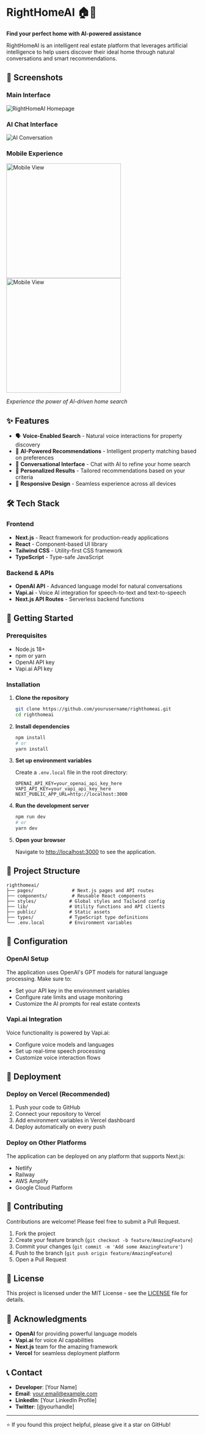 # RightHomeAI 🏠🤖

**Find your perfect home with AI-powered assistance**

RightHomeAI is an intelligent real estate platform that leverages artificial intelligence to help users discover their ideal home through natural conversations and smart recommendations.

## 📸 Screenshots

### Main Interface
![RightHomeAI Homepage](/public/screenshots/homeSS.png)

### AI Chat Interface
![AI Conversation](/public/screenshots/chatSS.png)

<!-- ### Voice Interaction
![Voice Feature](./screenshots/voice-interaction.png) -->

### Mobile Experience
<img src="/public/screenshots/mobileSS.png" alt="Mobile View" width="300"/>
<img src="/public/screenshots/mobileChatSS.png" alt="Mobile View" width="300"/>

*Experience the power of AI-driven home search*

## ✨ Features

- 🗣️ **Voice-Enabled Search** - Natural voice interactions for property discovery
- 🤖 **AI-Powered Recommendations** - Intelligent property matching based on preferences
- 💬 **Conversational Interface** - Chat with AI to refine your home search
- 🎯 **Personalized Results** - Tailored recommendations based on your criteria
- 📱 **Responsive Design** - Seamless experience across all devices

## 🛠️ Tech Stack

### Frontend
- **Next.js** - React framework for production-ready applications
- **React** - Component-based UI library
- **Tailwind CSS** - Utility-first CSS framework
- **TypeScript** - Type-safe JavaScript

### Backend & APIs
- **OpenAI API** - Advanced language model for natural conversations
- **Vapi.ai** - Voice AI integration for speech-to-text and text-to-speech
- **Next.js API Routes** - Serverless backend functions

## 🚀 Getting Started

### Prerequisites
- Node.js 18+ 
- npm or yarn
- OpenAI API key
- Vapi.ai API key

### Installation

1. **Clone the repository**
   ```bash
   git clone https://github.com/yourusername/righthomeai.git
   cd righthomeai
   ```

2. **Install dependencies**
   ```bash
   npm install
   # or
   yarn install
   ```

3. **Set up environment variables**
   
   Create a `.env.local` file in the root directory:
   ```env
   OPENAI_API_KEY=your_openai_api_key_here
   VAPI_API_KEY=your_vapi_api_key_here
   NEXT_PUBLIC_APP_URL=http://localhost:3000
   ```

4. **Run the development server**
   ```bash
   npm run dev
   # or
   yarn dev
   ```

5. **Open your browser**
   
   Navigate to [http://localhost:3000](http://localhost:3000) to see the application.

## 📁 Project Structure

```
righthomeai/
├── pages/              # Next.js pages and API routes
├── components/         # Reusable React components
├── styles/            # Global styles and Tailwind config
├── lib/               # Utility functions and API clients
├── public/            # Static assets
├── types/             # TypeScript type definitions
└── .env.local         # Environment variables
```

## 🔧 Configuration

### OpenAI Setup
The application uses OpenAI's GPT models for natural language processing. Make sure to:
- Set your API key in the environment variables
- Configure rate limits and usage monitoring
- Customize the AI prompts for real estate contexts

### Vapi.ai Integration
Voice functionality is powered by Vapi.ai:
- Configure voice models and languages
- Set up real-time speech processing
- Customize voice interaction flows

## 🚀 Deployment

### Deploy on Vercel (Recommended)
1. Push your code to GitHub
2. Connect your repository to Vercel
3. Add environment variables in Vercel dashboard
4. Deploy automatically on every push

### Deploy on Other Platforms
The application can be deployed on any platform that supports Next.js:
- Netlify
- Railway
- AWS Amplify
- Google Cloud Platform

## 🤝 Contributing

Contributions are welcome! Please feel free to submit a Pull Request.

1. Fork the project
2. Create your feature branch (`git checkout -b feature/AmazingFeature`)
3. Commit your changes (`git commit -m 'Add some AmazingFeature'`)
4. Push to the branch (`git push origin feature/AmazingFeature`)
5. Open a Pull Request

## 📄 License

This project is licensed under the MIT License - see the [LICENSE](LICENSE) file for details.

## 🙏 Acknowledgments

- **OpenAI** for providing powerful language models
- **Vapi.ai** for voice AI capabilities
- **Next.js** team for the amazing framework
- **Vercel** for seamless deployment platform

## 📞 Contact

- **Developer**: [Your Name]
- **Email**: your.email@example.com
- **LinkedIn**: [Your LinkedIn Profile]
- **Twitter**: [@yourhandle]

---

⭐ If you found this project helpful, please give it a star on GitHub!